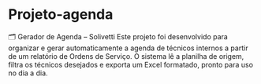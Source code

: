 # Projeto-agenda
🗂️ Gerador de Agenda – Solivetti  Este projeto foi desenvolvido para organizar e gerar automaticamente a agenda de técnicos internos a partir de um relatório de Ordens de Serviço. O sistema lê a planilha de origem, filtra os técnicos desejados e exporta um Excel formatado, pronto para uso no dia a dia.
